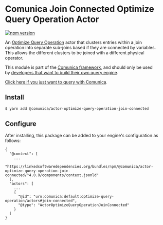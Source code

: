 # Comunica Join Connected Optimize Query Operation Actor

[![npm version](https://badge.fury.io/js/%40comunica%2Factor-optimize-query-operation-join-connected.svg)](https://www.npmjs.com/package/@comunica/actor-optimize-query-operation-join-connected)

An [Optimize Query Operation](https://github.com/comunica/comunica/tree/master/packages/bus-optimize-query-operation) actor
that clusters entries within a join operation into separate sub-joins based if they are connected by variables.
This allows the different clusters to be joined with a different physical operator.

This module is part of the [Comunica framework](https://github.com/comunica/comunica),
and should only be used by [developers that want to build their own query engine](https://comunica.dev/docs/modify/).

[Click here if you just want to query with Comunica](https://comunica.dev/docs/query/).

## Install

```bash
$ yarn add @comunica/actor-optimize-query-operation-join-connected
```

## Configure

After installing, this package can be added to your engine's configuration as follows:
```text
{
  "@context": [
    ...
    "https://linkedsoftwaredependencies.org/bundles/npm/@comunica/actor-optimize-query-operation-join-connected/^4.0.0/components/context.jsonld"
  ],
  "actors": [
    ...
    {
      "@id": "urn:comunica:default:optimize-query-operation/actors#join-connected",
      "@type": "ActorOptimizeQueryOperationJoinConnected"
    }
  ]
}
```
